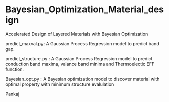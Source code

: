 # Bayesian_Optimization_Material_design

Accelerated Design of Layered Materials with Bayesian Optimization

predict_maxval.py: A Gaussian Process Regression model to predict band gap. 

predict_structure.py :  A Gaussian Process Regression model to predict conduction band maxima, valance band minima and Thermoelectic EFF function.

Bayesian_opt.py : A Bayesian  optimization model to discover material with optimal property witn minimum structure evalulation

Pankaj
